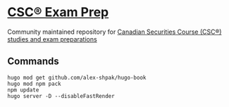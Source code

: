 # [CSC® Exam Prep](https://cscexam.ca/)
Community maintained repository for [Canadian Securities Course (CSC®) studies and exam preparations](https://cscexam.ca/)

## Commands

    hugo mod get github.com/alex-shpak/hugo-book
    hugo mod npm pack
    npm update
    hugo server -D --disableFastRender